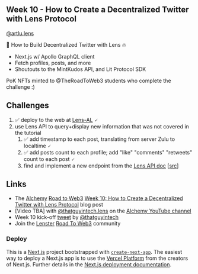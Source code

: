 ## Week 10 - How to Create a Decentralized Twitter with Lens Protocol
[@artlu.lens](https://lenster.xyz/u/artlu.lens)

🥦 How to Build Decentralized Twitter with Lens 🔥

- Next.js w/ Apollo GraphQL client
- Fetch profiles, posts, and more
- Shoutouts to the MintKudos API, and Lit Protocol SDK

PoK NFTs minted to @TheRoadToWeb3 students who complete the challenge :)

## Challenges

1. ✅ deploy to the web at [Lens-AL](https://lens-al.vercel.app/) 🗸
2. use Lens API to query+display new information that was not covered in the tutorial
   1. ✅ add timestamp to each post, translating from server Zulu to localtime 🗸
   2. ✅ add posts count to each profile; add "like" "comments" "retweets" count to each post 🗸
   3. find and implement a new endpoint from the [Lens API doc](https://docs.lens.xyz) [[src](https://github.com/aave/lens-api-examples)]

## Links
* The [Alchemy](https://www.alchemy.com/) [Road to Web3](https://docs.alchemy.com/alchemy/road-to-web3/welcome-to-the-road-to-web3) [Week 10: How to Create a Decentralized Twitter with Lens Protocol](https://docs.alchemy.com/alchemy/road-to-web3/weekly-learning-challenges/10.-how-to-create-a-decentralized-twitter-with-lens-protocol) blog post
* [Video TBA] with [@thatguyintech.lens](https://lenster.xyz/u/thatguyintech.lens) on the [Alchemy YouTube channel](https://www.youtube.com/channel/UCtvTdPZWUwW4whk9CLlCBug)
* Week 10 kick-off [tweet](https://twitter.com/thatguyintech/status/1547585019983499268) by [@thatguyintech](https://twitter.com/thatguyintech)
* Join the [Lenster](https://lenster.xyz) [Road To Web3](https://lenster.xyz/communities/0x25c4-0x0c) community

### Deploy

This is a [Next.js](https://nextjs.org/) project bootstrapped with [`create-next-app`](https://github.com/vercel/next.js/tree/canary/packages/create-next-app). The easiest way to deploy a Next.js app is to use the [Vercel Platform](https://vercel.com/new?utm_medium=default-template&filter=next.js&utm_source=create-next-app&utm_campaign=create-next-app-readme) from the creators of Next.js. Further details in the [Next.js deployment documentation](https://nextjs.org/docs/deployment).
